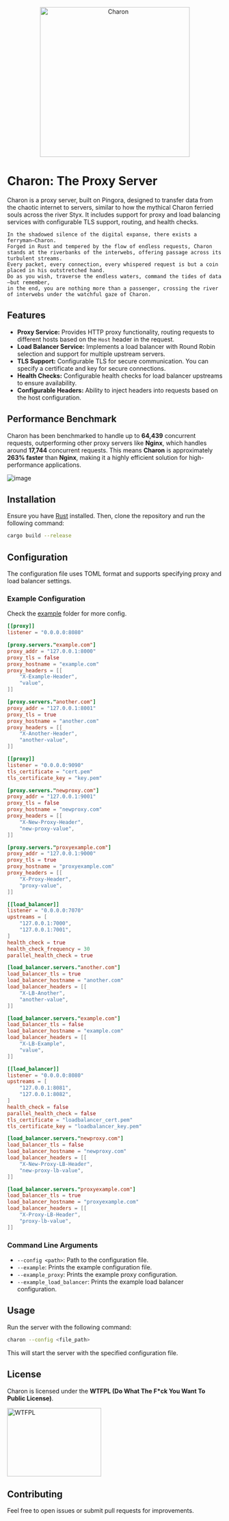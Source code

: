<div align="center">

<img src="https://github.com/user-attachments/assets/c4459ede-4b98-4605-830f-3c00704f907f" width="350" height="350" alt="Charon" />

</div>

# Charon: The Proxy Server

Charon is a proxy server, built on Pingora, designed to transfer data from the chaotic internet to servers, similar to how the mythical Charon ferried souls across the river Styx. It includes support for proxy and load balancing services with configurable TLS support, routing, and health checks.

```text
In the shadowed silence of the digital expanse, there exists a ferryman—Charon.
Forged in Rust and tempered by the flow of endless requests, Charon stands at the riverbanks of the interwebs, offering passage across its turbulent streams.
Every packet, every connection, every whispered request is but a coin placed in his outstretched hand.
Do as you wish, traverse the endless waters, command the tides of data—but remember,
in the end, you are nothing more than a passenger, crossing the river of interwebs under the watchful gaze of Charon.
```

## Features

- **Proxy Service:** Provides HTTP proxy functionality, routing requests to different hosts based on the `Host` header in the request.
- **Load Balancer Service:** Implements a load balancer with Round Robin selection and support for multiple upstream servers.
- **TLS Support:** Configurable TLS for secure communication. You can specify a certificate and key for secure connections.
- **Health Checks:** Configurable health checks for load balancer upstreams to ensure availability.
- **Configurable Headers:** Ability to inject headers into requests based on the host configuration.

## Performance Benchmark

Charon has been benchmarked to handle up to **64,439** concurrent requests, outperforming other proxy servers like **Nginx**, which handles around **17,744** concurrent requests. This means **Charon** is approximately **263% faster** than **Nginx**, making it a highly efficient solution for high-performance applications.

![image](https://github.com/user-attachments/assets/a3993c51-8e85-41d8-a600-af74da75b8cb)


## Installation

Ensure you have [Rust](https://www.rust-lang.org/) installed. Then, clone the repository and run the following command:

```bash
cargo build --release
```

## Configuration

The configuration file uses TOML format and supports specifying proxy and load balancer settings.

### Example Configuration

Check the [example](https://github.com/Walker-00/charon/tree/rust/example) folder for more config.

```toml
[[proxy]]
listener = "0.0.0.0:8080"

[proxy.servers."example.com"]
proxy_addr = "127.0.0.1:8000"
proxy_tls = false
proxy_hostname = "example.com"
proxy_headers = [[
    "X-Example-Header",
    "value",
]]

[proxy.servers."another.com"]
proxy_addr = "127.0.0.1:8001"
proxy_tls = true
proxy_hostname = "another.com"
proxy_headers = [[
    "X-Another-Header",
    "another-value",
]]

[[proxy]]
listener = "0.0.0.0:9090"
tls_certificate = "cert.pem"
tls_certificate_key = "key.pem"

[proxy.servers."newproxy.com"]
proxy_addr = "127.0.0.1:9001"
proxy_tls = false
proxy_hostname = "newproxy.com"
proxy_headers = [[
    "X-New-Proxy-Header",
    "new-proxy-value",
]]

[proxy.servers."proxyexample.com"]
proxy_addr = "127.0.0.1:9000"
proxy_tls = true
proxy_hostname = "proxyexample.com"
proxy_headers = [[
    "X-Proxy-Header",
    "proxy-value",
]]

[[load_balancer]]
listener = "0.0.0.0:7070"
upstreams = [
    "127.0.0.1:7000",
    "127.0.0.1:7001",
]
health_check = true
health_check_frequency = 30
parallel_health_check = true

[load_balancer.servers."another.com"]
load_balancer_tls = true
load_balancer_hostname = "another.com"
load_balancer_headers = [[
    "X-LB-Another",
    "another-value",
]]

[load_balancer.servers."example.com"]
load_balancer_tls = false
load_balancer_hostname = "example.com"
load_balancer_headers = [[
    "X-LB-Example",
    "value",
]]

[[load_balancer]]
listener = "0.0.0.0:8080"
upstreams = [
    "127.0.0.1:8081",
    "127.0.0.1:8082",
]
health_check = false
parallel_health_check = false
tls_certificate = "loadbalancer_cert.pem"
tls_certificate_key = "loadbalancer_key.pem"

[load_balancer.servers."newproxy.com"]
load_balancer_tls = false
load_balancer_hostname = "newproxy.com"
load_balancer_headers = [[
    "X-New-Proxy-LB-Header",
    "new-proxy-lb-value",
]]

[load_balancer.servers."proxyexample.com"]
load_balancer_tls = true
load_balancer_hostname = "proxyexample.com"
load_balancer_headers = [[
    "X-Proxy-LB-Header",
    "proxy-lb-value",
]]
```

### Command Line Arguments

- `--config <path>`: Path to the configuration file.
- `--example`: Prints the example configuration file.
- `--example_proxy`: Prints the example proxy configuration.
- `--example_load_balancer`: Prints the example load balancer configuration.

## Usage

Run the server with the following command:

```bash
charon --config <file_path>
```

This will start the server with the specified configuration file.

## License

Charon is licensed under the **WTFPL (Do What The F*ck You Want To Public License)**.

<a href="http://www.wtfpl.net/"><img
       src="http://www.wtfpl.net/wp-content/uploads/2012/12/wtfpl.svg"
       width="220" height="160" alt="WTFPL" /></a>

## Contributing

Feel free to open issues or submit pull requests for improvements.
